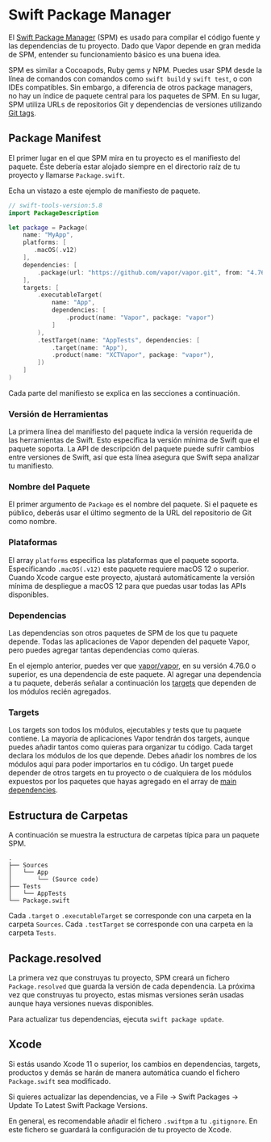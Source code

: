 # Swift Package Manager

El [Swift Package Manager](https://swift.org/package-manager/) (SPM) es usado para compilar el código fuente y las dependencias de tu proyecto. Dado que Vapor depende en gran medida de SPM, entender su funcionamiento básico es una buena idea.

SPM es similar a Cocoapods, Ruby gems y NPM. Puedes usar SPM desde la línea de comandos con comandos como `swift build` y `swift test`, o con IDEs compatibles. Sin embargo, a diferencia de otros package managers, no hay un índice de paquete central para los paquetes de SPM. En su lugar, SPM utiliza URLs de repositorios Git y dependencias de versiones utilizando [Git tags](https://git-scm.com/book/en/v2/Git-Basics-Tagging). 

## Package Manifest

El primer lugar en el que SPM mira en tu proyecto es el manifiesto del paquete. Éste debería estar alojado siempre en el directorio raíz de tu proyecto y llamarse `Package.swift`.

Echa un vistazo a este ejemplo de manifiesto de paquete.

```swift
// swift-tools-version:5.8
import PackageDescription

let package = Package(
    name: "MyApp",
    platforms: [
       .macOS(.v12)
    ],
    dependencies: [
        .package(url: "https://github.com/vapor/vapor.git", from: "4.76.0"),
    ],
    targets: [
        .executableTarget(
            name: "App",
            dependencies: [
                .product(name: "Vapor", package: "vapor")
            ]
        ),
        .testTarget(name: "AppTests", dependencies: [
            .target(name: "App"),
            .product(name: "XCTVapor", package: "vapor"),
        ])
    ]
)
```

Cada parte del manifiesto se explica en las secciones a continuación.

### Versión de Herramientas

La primera línea del manifiesto del paquete indica la versión requerida de las herramientas de Swift. Esto especifica la versión mínima de Swift que el paquete soporta. La API de descripción del paquete puede sufrir cambios entre versiones de Swift, así que esta línea asegura que Swift sepa analizar tu manifiesto. 

### Nombre del Paquete

El primer argumento de `Package` es el nombre del paquete. Si el paquete es público, deberás usar el último segmento de la URL del repositorio de Git como nombre.

### Plataformas

El array `platforms` especifica las plataformas que el paquete soporta. Especificando `.macOS(.v12)` este paquete requiere macOS 12 o superior. Cuando Xcode cargue este proyecto, ajustará automáticamente la versión mínima de despliegue a macOS 12 para que puedas usar todas las APIs disponibles.

### Dependencias

Las dependencias son otros paquetes de SPM de los que tu paquete depende. Todas las aplicaciones de Vapor dependen del paquete Vapor, pero puedes agregar tantas dependencias como quieras.

En el ejemplo anterior, puedes ver que [vapor/vapor](https://github.com/vapor/vapor), en su versión 4.76.0 o superior, es una dependencia de este paquete. Al agregar una dependencia a tu paquete, deberás señalar a continuación los [targets](#targets) que dependen
de los módulos recién agregados.

### Targets

Los targets son todos los módulos, ejecutables y tests que tu paquete contiene. La mayoría de aplicaciones Vapor tendrán dos targets, aunque puedes añadir tantos como quieras para organizar tu código. Cada target declara los módulos de los que depende. Debes añadir los nombres de los módulos aquí para poder importarlos en tu código. Un target puede depender de otros targets en tu proyecto o de cualquiera de los módulos expuestos por los paquetes que hayas agregado en
el array de [main dependencies](#dependencies).

## Estructura de Carpetas

A continuación se muestra la estructura de carpetas típica para un paquete SPM.

```
.
├── Sources
│   └── App
│       └── (Source code)
├── Tests
│   └── AppTests
└── Package.swift
```

Cada `.target` o `.executableTarget` se corresponde con una carpeta en la carpeta `Sources`. 
Cada `.testTarget` se corresponde con una carpeta en la carpeta `Tests`.

## Package.resolved

La primera vez que construyas tu proyecto, SPM creará un fichero `Package.resolved` que guarda la versión de cada dependencia. La próxima vez que construyas tu proyecto, estas mismas versiones serán usadas aunque haya versiones nuevas disponibles. 

Para actualizar tus dependencias, ejecuta `swift package update`.

## Xcode

Si estás usando Xcode 11 o superior, los cambios en dependencias, targets, productos y demás se harán de manera automática cuando el fichero `Package.swift` sea modificado. 

Si quieres actualizar las dependencias, ve a File &rarr; Swift Packages &rarr; Update To Latest Swift Package Versions.

En general, es recomendable añadir el fichero `.swiftpm` a tu `.gitignore`. En este fichero se guardará la configuración de tu proyecto de Xcode.
